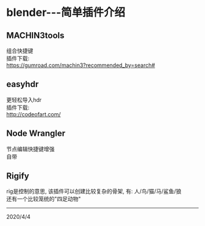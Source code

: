 # blender---简单插件介绍

## MACHIN3tools  
组合快捷键  
插件下载:  
https://gumroad.com/machin3?recommended_by=search#  

## easyhdr  
更轻松导入hdr  
插件下载:  
http://codeofart.com/  

## Node Wrangler  
节点编辑快捷键增强  
自带  

## Rigify  
rig是控制的意思, 该插件可以创建比较复杂的骨架, 有: 
人/鸟/猫/马/鲨鱼/狼  
还有一个比较笼统的"四足动物"  


---
2020/4/4  
